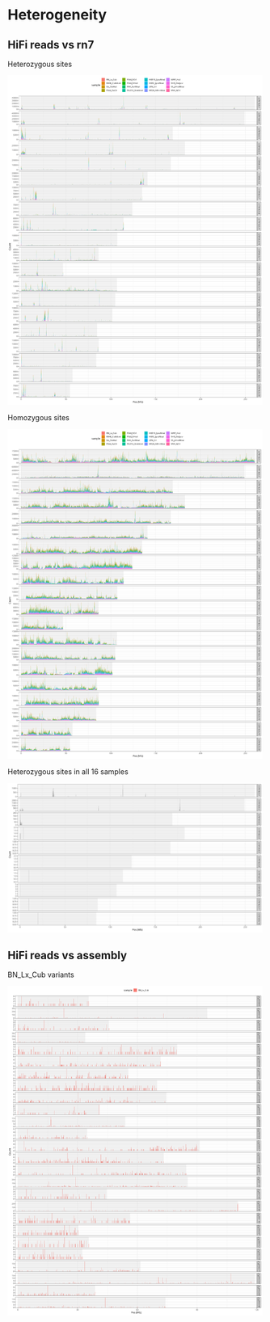 # Heterogeneity

## HiFi reads vs rn7

Heterozygous sites<br>
<div align="center">
  <img src="images/16samples.cohort.QUAL30.het.png" alt="16samples.cohort.QUAL30.het.png">
</div>

Homozygous sites<br>
<div align="center">
  <img src="images/16samples.cohort.QUAL30.hom.png" alt="16samples.cohort.QUAL30.hom.png">
</div>

Heterozygous sites in all 16 samples<br>
<div align="center">
  <img src="images/16samples.cohort.norm.all-het.QUAL30.png" alt="16samples.cohort.norm.all-het.QUAL30.png">
</div>

## HiFi reads vs assembly

BN_Lx_Cub variants<br>
<div align="center">
  <img src="images/BN_Lx_Cub.bed.30Mbp.QUAL30.png" alt="BN_Lx_Cub.bed.30Mbp.QUAL30.png">
</div>
